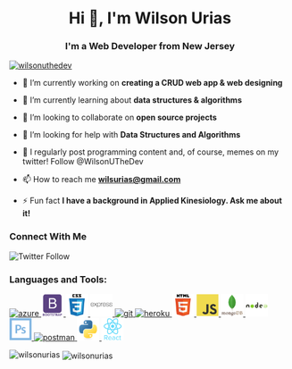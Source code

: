 <h1 align="center">Hi 👋, I'm Wilson Urias</h1>
<h3 align="center">I'm a Web Developer from New Jersey</h3>

<p align="left"> <a href="https://twitter.com/wilsonuthedev" target="blank"><img src="https://img.shields.io/twitter/follow/wilsonuthedev?logo=twitter&style=for-the-badge" alt="wilsonuthedev" /></a> </p>

- 🔭 I’m currently working on **creating a CRUD web app & web designing**

- 🌱 I’m currently learning about **data structures & algorithms**

- 👯 I’m looking to collaborate on **open source projects**

- 🤝 I’m looking for help with **Data Structures and Algorithms**

<!-- - 💬 Ask me about **web layouts** -->

- 📝 I regularly post programming content and, of course, memes on my twitter! Follow @WilsonUTheDev

- 📫 How to reach me **wilsurias@gmail.com**

- ⚡ Fun fact **I have a background in Applied Kinesiology. Ask me about it!**

<h3 align="left">Connect With Me</h3>
<p align="left">
  
<!--  linkedin anchor -->
<!-- <a href="https://linkedin.com/in/wilsonurias" target="blank"><img align="center" src="https://www.linkedin.com/in/wilson-urias/" alt="wilsonurias" height="30" width="40" /></a> -->
</p>

<img alt="Twitter Follow" src="https://img.shields.io/twitter/follow/wilsonuthedev?style=social">

<h3 align="left">Languages and Tools:</h3>
<p align="left"> <a href="https://azure.microsoft.com/en-in/" target="_blank"> <img src="https://www.vectorlogo.zone/logos/microsoft_azure/microsoft_azure-icon.svg" alt="azure" width="40" height="40"/> </a> <a href="https://getbootstrap.com" target="_blank"> <img src="https://raw.githubusercontent.com/devicons/devicon/master/icons/bootstrap/bootstrap-plain-wordmark.svg" alt="bootstrap" width="40" height="40"/> </a> <a href="https://www.w3schools.com/css/" target="_blank"> <img src="https://raw.githubusercontent.com/devicons/devicon/master/icons/css3/css3-original-wordmark.svg" alt="css3" width="40" height="40"/> </a> <a href="https://expressjs.com" target="_blank"> <img src="https://raw.githubusercontent.com/devicons/devicon/master/icons/express/express-original-wordmark.svg" alt="express" width="40" height="40"/> </a> <a href="https://git-scm.com/" target="_blank"> <img src="https://www.vectorlogo.zone/logos/git-scm/git-scm-icon.svg" alt="git" width="40" height="40"/> </a> <a href="https://heroku.com" target="_blank"> <img src="https://www.vectorlogo.zone/logos/heroku/heroku-icon.svg" alt="heroku" width="40" height="40"/> </a> <a href="https://www.w3.org/html/" target="_blank"> <img src="https://raw.githubusercontent.com/devicons/devicon/master/icons/html5/html5-original-wordmark.svg" alt="html5" width="40" height="40"/> </a> <a href="https://developer.mozilla.org/en-US/docs/Web/JavaScript" target="_blank"> <img src="https://raw.githubusercontent.com/devicons/devicon/master/icons/javascript/javascript-original.svg" alt="javascript" width="40" height="40"/> </a> <a href="https://www.mongodb.com/" target="_blank"> <img src="https://raw.githubusercontent.com/devicons/devicon/master/icons/mongodb/mongodb-original-wordmark.svg" alt="mongodb" width="40" height="40"/> </a> <a href="https://nodejs.org" target="_blank"> <img src="https://raw.githubusercontent.com/devicons/devicon/master/icons/nodejs/nodejs-original-wordmark.svg" alt="nodejs" width="40" height="40"/> </a> <a href="https://www.photoshop.com/en" target="_blank"> <img src="https://raw.githubusercontent.com/devicons/devicon/master/icons/photoshop/photoshop-line.svg" alt="photoshop" width="40" height="40"/> </a> <a href="https://postman.com" target="_blank"> <img src="https://www.vectorlogo.zone/logos/getpostman/getpostman-icon.svg" alt="postman" width="40" height="40"/> </a> <a href="https://www.python.org" target="_blank"> <img src="https://raw.githubusercontent.com/devicons/devicon/master/icons/python/python-original.svg" alt="python" width="40" height="40"/> </a> <a href="https://reactjs.org/" target="_blank"> <img src="https://raw.githubusercontent.com/devicons/devicon/master/icons/react/react-original-wordmark.svg" alt="react" width="40" height="40"/> </a> </p>

<p><img align="left" src="https://github-readme-stats.vercel.app/api/top-langs?username=wilsonurias&show_icons=true&locale=en&layout=compact" alt="wilsonurias" /></p>

<p>&nbsp;<img align="center" src="https://github-readme-stats.vercel.app/api?username=wilsonurias&show_icons=true&locale=en" alt="wilsonurias" /></p>
